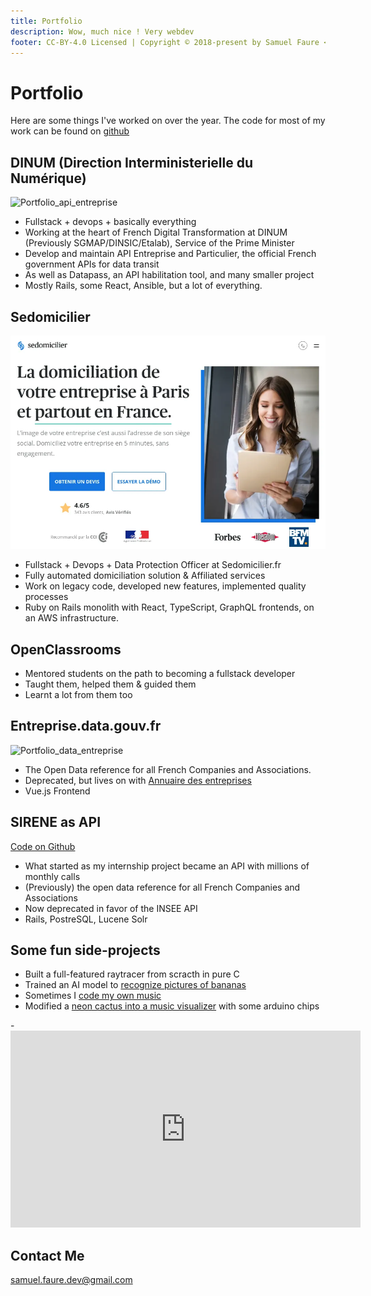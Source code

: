 ```yaml
---
title: Portfolio
description: Wow, much nice ! Very webdev
footer: CC-BY-4.0 Licensed | Copyright © 2018-present by Samuel Faure <3
---
```

# Portfolio

Here are some things I've worked on over the year.
The code for most of my work can be found on [github](https://github.com/samuelfaure/)

## DINUM (Direction Interministerielle du Numérique)

![Portfolio_api_entreprise](/images/portfolio_apientreprise.svg)

- Fullstack + devops + basically everything
- Working at the heart of French Digital Transformation at DINUM (Previously SGMAP/DINSIC/Etalab), Service of the Prime Minister
- Develop and maintain API Entreprise and Particulier, the official French government APIs for data transit
- As well as Datapass, an API habilitation tool, and many smaller project
- Mostly Rails, some React, Ansible, but a lot of everything.

## Sedomicilier

![Portfolio_sedomicilier](/images/portfolio_sedom.webp)

- Fullstack + Devops + Data Protection Officer at Sedomicilier.fr
- Fully automated domiciliation solution & Affiliated services
- Work on legacy code, developed new features, implemented quality processes
- Ruby on Rails monolith with React, TypeScript, GraphQL frontends, on an AWS infrastructure.

## OpenClassrooms

- Mentored students on the path to becoming a fullstack developer
- Taught them, helped them & guided them
- Learnt a lot from them too

## Entreprise.data.gouv.fr

![Portfolio_data_entreprise](/images/portfolio_entreprise.webp)

- The Open Data reference for all French Companies and Associations.
- Deprecated, but lives on with [Annuaire des entreprises](https://annuaire-entreprises.data.gouv.fr/)
- Vue.js Frontend

## SIRENE as API

[Code on Github](https://github.com/etalab/sirene_as_api)

- What started as my internship project became an API with millions of monthly calls
- (Previously) the open data reference for all French Companies and Associations
- Now deprecated in favor of the INSEE API
- Rails, PostreSQL, Lucene Solr

## Some fun side-projects

- Built a full-featured raytracer from scracth in pure C
- Trained an AI model to [recognize pictures of bananas](https://github.com/Samuelfaure/is_that_a_banana)
- Sometimes I [code my own music](https://github.com/Samuelfaure/sonic-pi-compositions)
- Modified a [neon cactus into a music visualizer](https://github.com/Samuelfaure/neon_genesis_cactus) with some arduino chips

-<iframe width="560" height="315" src="https://www.youtube-nocookie.com/embed/AxgrOmg6wjI" frameborder="0" allow="accelerometer; autoplay; encrypted-media; gyroscope; picture-in-picture" allowfullscreen></iframe>

## Contact Me

[samuel.faure.dev@gmail.com](mailto:samuel.faure.dev@gmail.com)

